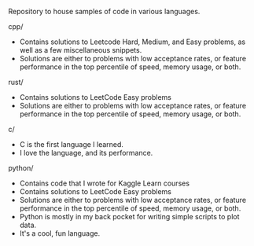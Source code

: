 Repository to house samples of code in various languages.

cpp/
- Contains solutions to Leetcode Hard, Medium, and Easy problems, as well as a few miscellaneous snippets.
- Solutions are either to problems with low acceptance rates, or feature performance in the top percentile of speed, memory usage, or both.

rust/
- Contains solutions to LeetCode Easy problems
- Solutions are either to problems with low acceptance rates, or feature performance in the top percentile of speed, memory usage, or both. 

c/ 
- C is the first language I learned.
- I love the language, and its performance. 

python/
- Contains code that I wrote for Kaggle Learn courses
- Contains solutions to LeetCode Easy problems
- Solutions are either to problems with low acceptance rates, or feature performance in the top percentile of speed, memory usage, or both. 
- Python is mostly in my back pocket for writing simple scripts to plot data. 
- It's a cool, fun language.
